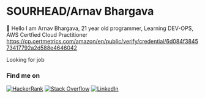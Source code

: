 # SOURHEAD/Arnav Bhargava
👋 Hello I am Arnav Bhargava,
21 year old programmer,
Learning DEV-OPS,
AWS Certfied Cloud Practitioner <https://cp.certmetrics.com/amazon/en/public/verify/credential/6d084f384573417792a2d588e4646042>

Looking for job

### Find me on

<a href="https://www.hackerrank.com/Sourhead"><img alt="HackerRank" src="https://img.shields.io/badge/-Hackerrank-2EC866?style=for-the-badge&logo=HackerRank&logoColor=white"/></a> <a href="https://stackoverflow.com/users/12712045/sourhead"><img alt="Stack Overflow" src="https://img.shields.io/badge/-Stack%20overflow-FE7A16?style=for-the-badge&logo=stack-overflow&logoColor=white"/></a> 	<a href = "https://www.linkedin.com/in/arnav-bhargava-941a86195/"><img alt="LinkedIn" src="https://img.shields.io/badge/linkedin%20-%230077B5.svg?&style=for-the-badge&logo=linkedin&logoColor=white"/></a>
